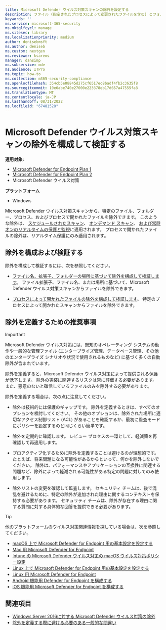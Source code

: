 ```yaml
---
title: Microsoft Defender ウイルス対策スキャンの除外を設定する
description: ファイル (指定されたプロセスによって変更されたファイルを含む) とフォルダーが Microsoft Defender ウイルス対策によってスキャンされないように除外できます。 PowerShell を使用して除外を検証します。
keywords: ''
ms.service: microsoft-365-security
ms.mktglfcycl: manage
ms.sitesec: library
ms.localizationpriority: medium
author: denisebmsft
ms.author: deniseb
ms.custom: nextgen
ms.reviewer: ksarens
manager: dansimp
ms.subservice: mde
ms.audience: ITPro
ms.topic: how-to
ms.collection: m365-security-compliance
ms.openlocfilehash: 354cb5e08845d275cf6517ec8badf4fb2c3635f8
ms.sourcegitcommit: 10e6abe740e27000e223378eb17d657a47555fa8
ms.translationtype: MT
ms.contentlocale: ja-JP
ms.lasthandoff: 08/31/2022
ms.locfileid: "67481528"
---
```

# <a name="configure-and-validate-exclusions-for-microsoft-defender-antivirus-scans"></a>Microsoft Defender ウイルス対策スキャンの除外を構成して検証する

**適用対象:**
- [Microsoft Defender for Endpoint Plan 1](https://go.microsoft.com/fwlink/p/?linkid=2154037)
- [Microsoft Defender for Endpoint Plan 2](https://go.microsoft.com/fwlink/p/?linkid=2154037)
- Microsoft Defender ウイルス対策

**プラットフォーム**
- Windows

Microsoft Defender ウイルス対策スキャンから、特定のファイル、フォルダー、プロセス、およびプロセスで開かれたファイルを除外できます。 このような除外は、 [スケジュールされたスキャン](scheduled-catch-up-scans-microsoft-defender-antivirus.md)、 [オンデマンド スキャン](run-scan-microsoft-defender-antivirus.md)、 [および常時オンのリアルタイムの保護と監視](configure-real-time-protection-microsoft-defender-antivirus.md)に適用されます。 プロセスで開かれたファイルの除外は、リアルタイム保護にのみ適用されます。

## <a name="configure-and-validate-exclusions"></a>除外を構成および検証する

除外を構成して検証するには、次を参照してください。

- [ファイル名、拡張子、フォルダーの場所に基づいて除外を構成して検証します](configure-extension-file-exclusions-microsoft-defender-antivirus.md)。 ファイル拡張子、ファイル名、または場所に基づいて、Microsoft Defender ウイルス対策スキャンからファイルを除外できます。

- [プロセスによって開かれたファイルの除外を構成して検証します](configure-process-opened-file-exclusions-microsoft-defender-antivirus.md)。 特定のプロセスによって開かれたスキャンからファイルを除外できます。

## <a name="recommendations-for-defining-exclusions"></a>除外を定義するための推奨事項

> [!IMPORTANT]
> Microsoft Defender ウイルス対策には、既知のオペレーティング システムの動作や一般的な管理ファイル (エンタープライズ管理、データベース管理、その他のエンタープライズ シナリオや状況で使用されるものなど) に基づく多くの自動除外が含まれています。
>
> 除外を定義すると、Microsoft Defender ウイルス対策によって提供される保護が低下します。 除外の実装に関連するリスクは常に評価する必要があります。また、悪意のないと確信しているファイルのみを除外する必要があります。

除外を定義する場合は、次の点に注意してください。

- 除外は技術的には保護のギャップです。 除外を定義するときは、すべてのオプションを検討してください。 その他のオプションは、除外された場所に適切なアクセス制御リスト (ACL) があることを確認するか、最初に監査モードにポリシーを設定するのと同じくらい簡単です。

- 除外を定期的に確認します。 レビュー プロセスの一環として、軽減策を再確認して再適用します。

- プロアクティブ化するために除外を定義することは避けるのが理想的です。 たとえば、将来問題になる可能性があるからといって、何かを除外しないでください。 除外は、パフォーマンスやアプリケーションの互換性に関連する問題など、除外によって軽減される可能性がある特定の問題に対してのみ使用します。

- 除外リストの変更を確認して監査します。 セキュリティ チームは、後で混乱を避けるために、特定の除外が追加された理由に関するコンテキストを保持する必要があります。 セキュリティ チームは、除外が存在する理由に関する質問に対する具体的な回答を提供できる必要があります。

> [!TIP]
> 他のプラットフォームのウイルス対策関連情報を探している場合は、次を参照してください。
> - [macOS 上で Microsoft Defender for Endpoint 用の基本設定を設定する](mac-preferences.md)
> - [Mac 用 Microsoft Defender for Endpoint](microsoft-defender-endpoint-mac.md)
> - [Intune の Microsoft Defender ウイルス対策の macOS ウイルス対策ポリシー設定](/mem/intune/protect/antivirus-microsoft-defender-settings-macos)
> - [Linux 上で Microsoft Defender for Endpoint 用の基本設定を設定する](linux-preferences.md)
> - [Linux 用 Microsoft Defender for Endpoint](microsoft-defender-endpoint-linux.md)
> - [Android 機能用 Defender for Endpoint を構成する](android-configure.md)
> - [iOS 機能用 Microsoft Defender for Endpoint を構成する](ios-configure-features.md)

## <a name="see-also"></a>関連項目

- [Windows Server 2016に対する Microsoft Defender ウイルス対策の除外](configure-server-exclusions-microsoft-defender-antivirus.md)
- [除外を定義する際に避ける必要のある一般的な間違い](common-exclusion-mistakes-microsoft-defender-antivirus.md)
